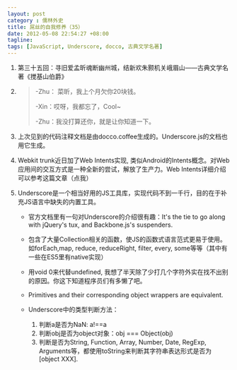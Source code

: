 ```yaml
---
layout: post
category : 儒林外史
title: 屌丝的自我修养（35）
date: 2012-05-08 22:54:27 +08:00
tagline:
tags: [JavaScript, Underscore, docco, 古典文学名著]
---
```



1. 第三十五回：寻旧爱孟昕魂断幽州城，结新欢朱颢机关峨眉山——古典文学名著《搅基山伯爵》

2. 
    > -Zhu： 菜昕，我上个月欠你20块钱。
    > 
    > -Xin：哎呀，我都忘了，Cool~
    > 
    > -Zhu：我没打算还你，就是让你知道一下。

3. 上次见到的代码注释文档是由docco.coffee生成的。Underscore.js的文档也用它生成。

4. Webkit trunk近日加了Web Intents实现, 类似Android的Intents概念。对Web应用间的交互方式是一种全新的尝试，解放了生产力。Web Intents详细介绍可以参考这篇文章（点我）

5. Underscore是一个相当好用的JS工具库，实现代码不到一千行，目的在于补充JS语言中缺失的内置工具。

    * 官方文档里有一句对Underscore的介绍很有趣：It's the tie to go along with jQuery's tux, and Backbone.js's suspenders.

    * 包含了大量Collection相关的函数，使JS的函数式语言范式更易于使用。如forEach,map, reduce, reduceRight, filter, every, some等等（其中有一些在ES5里有native实现）

    * 用void 0来代替undefined, 我想了半天除了少打几个字符外实在找不出别的原因。你这下知道程序员们有多懒了吧。

    * Primitives and their corresponding object wrappers are equivalent. 

    * Underscore中的类型判断方法：

        1. 判断a是否为NaN: a!==a 
        2. 判断obj是否为object对象：obj === Object(obj)
        3. 判断是否为String, Function, Array, Number, Date, RegExp, Arguments等，都使用toString来判断其字符串表达形式是否为[object XXX].

